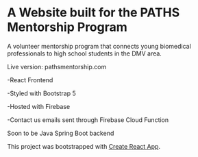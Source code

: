 # A Website built for the PATHS Mentorship Program

A volunteer mentorship program that connects young biomedical professionals to high school students in the DMV area.

Live version: pathsmentorship.com

-React Frontend

-Styled with Bootstrap 5

-Hosted with Firebase

-Contact us emails sent through Firebase Cloud Function

Soon to be Java Spring Boot backend


This project was bootstrapped with [Create React App](https://github.com/facebook/create-react-app).

